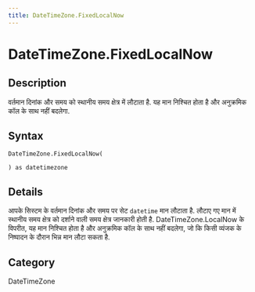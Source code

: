 ```yaml
---
title: DateTimeZone.FixedLocalNow
---
```


# DateTimeZone.FixedLocalNow


## Description

वर्तमान दिनांक और समय को स्थानीय समय क्षेत्र में लौटाता है. यह मान निश्चित होता है और अनुक्रमिक कॉल के साथ नहीं बदलेगा.


## Syntax

```powerquery
DateTimeZone.FixedLocalNow(

) as datetimezone
```


## Details

आपके सिस्टम के वर्तमान दिनांक और समय पर सेट <code>datetime</code> मान लौटाता है. लौटाए गए मान में स्थानीय समय क्षेत्र को दर्शाने वाली समय क्षेत्र जानकारी होती है. DateTimeZone.LocalNow के विपरीत, यह मान निश्चित होता है और अनुक्रमिक कॉल के साथ नहीं बदलेगा, जो कि किसी व्यंजक के निष्पादन के दौरान भिन्न मान लौटा सकता है.



## Category
DateTimeZone
